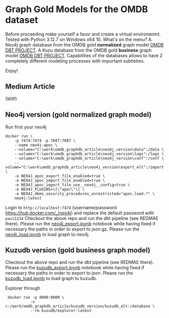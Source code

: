 
# Graph Gold Models for the OMDB dataset

Before proceeding make yourself a favor and create a virtual environemnt. Tested with Python 3.12.7 on Windows x64 10. What's on the menu? 
A Neo4j graph database from the OMDB gold **normalized** graph model [OMDB DBT PROJECT](https://github.com/fithisux/omdb_manual_dataset/tree/main). A Kuzu database from the OMDB gold **business** graph model [OMDB DBT PROJECT](https://github.com/fithisux/omdb_manual_dataset/tree/main). Capabilities of the databases allows to have 2 completely different modeling processes with important subtleties.

Enjoy!

## Medium Article

(WIP)

## Neo4j version (gold normalized graph model)

Run first your neo4j

```
docker run \
    -p 7474:7474 -p 7687:7687 \
    --name neo4j-apoc \
    --volume="C:\work\omdb_graphdb_article\neo4j_version\data":/data \
    --volume="C:\work\omdb_graphdb_article\neo4j_version\logs":/logs \
    --volume="C:\work\omdb_graphdb_article\neo4j_version\conf":/conf \
    --volume="C:\work\omdb_graphdb_article\neo4j_version\export_elt":/import \
    -e NEO4J_apoc_export_file_enabled=true \
    -e NEO4J_apoc_import_file_enabled=true \
    -e NEO4J_apoc_import_file_use__neo4j__config=true \
    -e NEO4J_PLUGINS=\[\"apoc\"\] \
    -e NEO4J_dbms_security_procedures_unrestricted="apoc.load.*" \
    neo4j:latest
```

Login to `http://localhost:7474` (username/password https://hub.docker.com/_/neo4j) and replace the default password with `pass1234`
Checkout the above repo and run the dbt pipeline (see REDMAE there). 
Please run the [neo4j_export.ipynb](neo4j_version/neo4j_export.ipynb) notebook while having fixed if necessary the paths in order to export to json.gz.
Please run the [neo4j_load.ipynb](neo4j_version/neo4j_load.ipynb) to load graph to neo4j.


## Kuzudb version (gold business graph model)

Checkout the above repo and run the dbt pipeline (see REDMAE there). 
Please run the [kuzudb_export.ipynb](kuzudb_version/kuzudb_export.ipynb) notebook while having fixed if necessary the paths in order to export to json.
Please run the [kuzudb_load.ipynb](kuzudb_version/kuzudb_load.ipynb) to load graph to kuzudb.

Explorer through

```
 docker run -p 8000:8000 \
           -v c:/work/omdb_graphdb_article/kuzudb_version/kuzudb_elt:/database \
           --rm kuzudb/explorer:latest

```